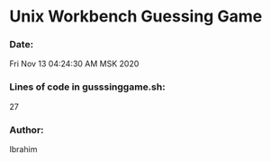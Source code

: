 # Unix Workbench Guessing Game

### Date:

Fri Nov 13 04:24:30 AM MSK 2020

### Lines of code in gusssinggame.sh:

27

### Author:

Ibrahim

